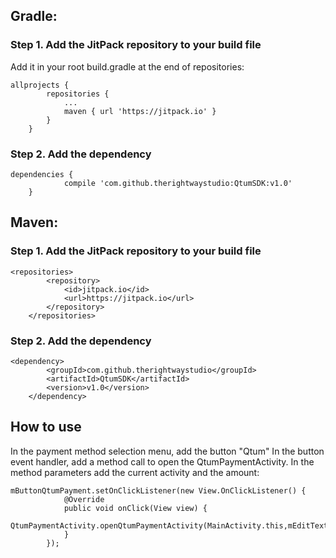 ## Gradle:

### Step 1. Add the JitPack repository to your build file

Add it in your root build.gradle at the end of repositories:

```
allprojects {
		repositories {
			...
			maven { url 'https://jitpack.io' }
		}
	}
```
	
### Step 2. Add the dependency

```
dependencies {
	        compile 'com.github.therightwaystudio:QtumSDK:v1.0'
	}
```
	
## Maven:

### Step 1. Add the JitPack repository to your build file

```
<repositories>
		<repository>
		    <id>jitpack.io</id>
		    <url>https://jitpack.io</url>
		</repository>
	</repositories>
```
	
### Step 2. Add the dependency

```
<dependency>
	    <groupId>com.github.therightwaystudio</groupId>
	    <artifactId>QtumSDK</artifactId>
	    <version>v1.0</version>
	</dependency>
```

## How to use

In the payment method selection menu, add the button "Qtum"
In the button event handler, add a method call to open the QtumPaymentActivity. In the method parameters add the current activity and the amount:

```
mButtonQtumPayment.setOnClickListener(new View.OnClickListener() {
            @Override
            public void onClick(View view) {
                QtumPaymentActivity.openQtumPaymentActivity(MainActivity.this,mEditTextAmount.getText().toString());
            }
        });
```